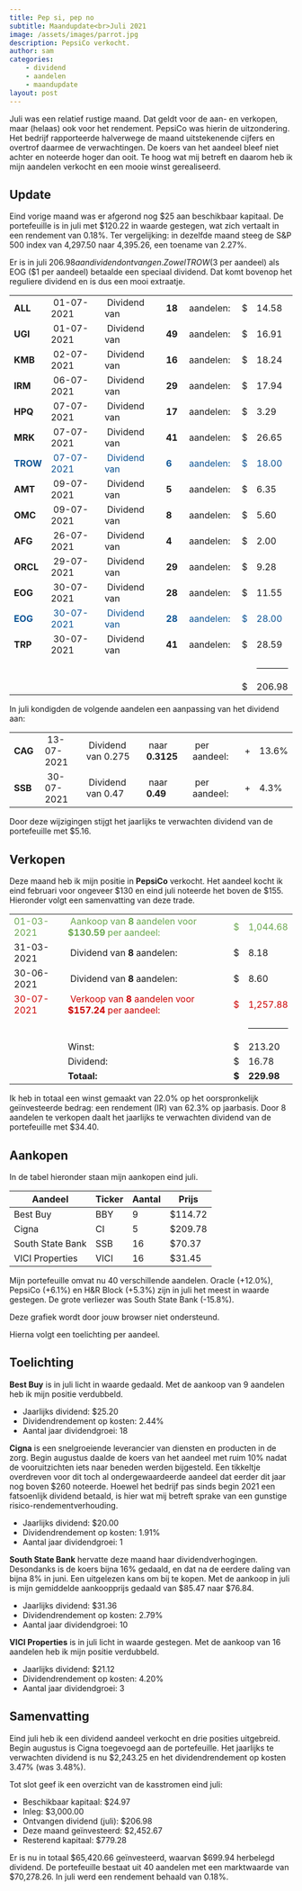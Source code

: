 ```yaml
---
title: Pep si, pep no
subtitle: Maandupdate<br>Juli 2021
image: /assets/images/parrot.jpg
description: PepsiCo verkocht.
author: sam
categories:
    - dividend
    - aandelen
    - maandupdate
layout: post
---
```


Juli was een relatief rustige maand. Dat geldt voor de aan- en verkopen, maar (helaas) ook voor het rendement. PepsiCo was hierin de uitzondering. Het bedrijf rapporteerde halverwege de maand uitstekenende cijfers en overtrof daarmee de verwachtingen. De koers van het aandeel bleef niet achter en noteerde hoger dan ooit. Te hoog wat mij betreft en daarom heb ik mijn aandelen verkocht en een mooie winst gerealiseerd.

## Update

Eind vorige maand was er afgerond nog $25 aan beschikbaar kapitaal. De portefeuille is in juli met $120.22 in waarde gestegen, wat zich vertaalt in een rendement van 0.18%. Ter vergelijking: in dezelfde maand steeg de S&P 500 index van 4,297.50 naar 4,395.26, een toename van 2.27%.

Er is in juli $206.98 aan dividend ontvangen. Zowel TROW ($3 per aandeel) als EOG ($1 per aandeel) betaalde een speciaal dividend. Dat komt bovenop het reguliere dividend en is dus een mooi extraatje.

<div class="blog-list">
  <table>
    <tbody>
      <tr><td><b>ALL</b></td><td>&nbsp;01-07-2021</td><td>&nbsp;Dividend van</td><td>&nbsp;<b>18</b></td><td>&nbsp;aandelen:</td><td>&nbsp;$</td><td>14.58</td></tr>
      <tr><td><b>UGI</b></td><td>&nbsp;01-07-2021</td><td>&nbsp;Dividend van</td><td>&nbsp;<b>49</b></td><td>&nbsp;aandelen:</td><td>&nbsp;$</td><td>16.91</td></tr>
      <tr><td><b>KMB</b></td><td>&nbsp;02-07-2021</td><td>&nbsp;Dividend van</td><td>&nbsp;<b>16</b></td><td>&nbsp;aandelen:</td><td>&nbsp;$</td><td>18.24</td></tr>
      <tr><td><b>IRM</b></td><td>&nbsp;06-07-2021</td><td>&nbsp;Dividend van</td><td>&nbsp;<b>29</b></td><td>&nbsp;aandelen:</td><td>&nbsp;$</td><td>17.94</td></tr>
      <tr><td><b>HPQ</b></td><td>&nbsp;07-07-2021</td><td>&nbsp;Dividend van</td><td>&nbsp;<b>17</b></td><td>&nbsp;aandelen:</td><td>&nbsp;$</td><td>3.29</td></tr>
      <tr><td><b>MRK</b></td><td>&nbsp;07-07-2021</td><td>&nbsp;Dividend van</td><td>&nbsp;<b>41</b></td><td>&nbsp;aandelen:</td><td>&nbsp;$</td><td>26.65</td></tr>
      <tr style="color: #0b5394;"><td><b>TROW</b></td><td>&nbsp;07-07-2021</td><td>&nbsp;Dividend van</td><td>&nbsp;<b>6</b></td><td>&nbsp;aandelen:</td><td>&nbsp;$</td><td>18.00</td></tr>
      <tr><td><b>AMT</b></td><td>&nbsp;09-07-2021</td><td>&nbsp;Dividend van</td><td>&nbsp;<b>5</b></td><td>&nbsp;aandelen:</td><td>&nbsp;$</td><td>6.35</td></tr>
      <tr><td><b>OMC</b></td><td>&nbsp;09-07-2021</td><td>&nbsp;Dividend van</td><td>&nbsp;<b>8</b></td><td>&nbsp;aandelen:</td><td>&nbsp;$</td><td>5.60</td></tr>
      <tr><td><b>AFG</b></td><td>&nbsp;26-07-2021</td><td>&nbsp;Dividend van</td><td>&nbsp;<b>4</b></td><td>&nbsp;aandelen:</td><td>&nbsp;$</td><td>2.00</td></tr>
      <tr><td><b>ORCL</b></td><td>&nbsp;29-07-2021</td><td>&nbsp;Dividend van</td><td>&nbsp;<b>29</b></td><td>&nbsp;aandelen:</td><td>&nbsp;$</td><td>9.28</td></tr>
      <tr><td><b>EOG</b></td><td>&nbsp;30-07-2021</td><td>&nbsp;Dividend van</td><td>&nbsp;<b>28</b></td><td>&nbsp;aandelen:</td><td>&nbsp;$</td><td>11.55</td></tr>
      <tr style="color: #0b5394;"><td><b>EOG</b></td><td>&nbsp;30-07-2021</td><td>&nbsp;Dividend van</td><td>&nbsp;<b>28</b></td><td>&nbsp;aandelen:</td><td>&nbsp;$</td><td>28.00</td></tr>
      <tr><td><b>TRP</b></td><td>&nbsp;30-07-2021</td><td>&nbsp;Dividend van</td><td>&nbsp;<b>41</b></td><td>&nbsp;aandelen:</td><td>&nbsp;$</td><td>28.59</td></tr>
	  <tr><td></td><td></td><td></td><td></td><td></td><td></td><td><hr style="background-color:black"></td></tr>
	  <tr><td></td><td></td><td></td><td></td><td></td><td>&nbsp;$</td><td>206.98</td></tr>
    </tbody>
  </table>
</div>

In juli kondigden de volgende aandelen een aanpassing van het dividend aan:

<div class="blog-list">
  <table>
    <tbody>
      <tr><td><b>CAG&nbsp;</b></td><td>&nbsp;13-07-2021</td><td>&nbsp;Dividend van 0.275</td><td>&nbsp;naar <b>0.3125</b></td><td>&nbsp;per aandeel:</td><td>&nbsp;+</td><td>13.6%</td></tr>
	  <tr><td><b>SSB&nbsp;</b></td><td>&nbsp;30-07-2021</td><td>&nbsp;Dividend van 0.47&nbsp;</td><td>&nbsp;naar <b>0.49&nbsp;&nbsp;</b></td><td>&nbsp;per aandeel:</td><td>&nbsp;+</td><td>4.3%</td></tr>
    </tbody>
  </table>
</div>

Door deze wijzigingen stijgt het jaarlijks te verwachten dividend van de portefeuille met $5.16.

## Verkopen

Deze maand heb ik mijn positie in **PepsiCo** verkocht. Het aandeel kocht ik eind februari voor ongeveer $130 en eind juli noteerde het boven de $155. Hieronder volgt een samenvatting van deze trade.

<div class="blog-list">
  <table>
    <tbody>
	  <tr style="color: #6aa84f;"><td>01-03-2021</td><td>&nbsp;Aankoop van <b>8</b> aandelen voor <b>$130.59</b> per aandeel:</td><td>&nbsp;$</td><td>1,044.68</td></tr>
	  <tr><td>31-03-2021</td><td>&nbsp;Dividend van <b>8</b> aandelen:</td><td>&nbsp;$</td><td>8.18</td></tr>
	  <tr><td>30-06-2021</td><td>&nbsp;Dividend van <b>8</b> aandelen:</td><td>&nbsp;$</td><td>8.60</td></tr>
	  <tr style="color: #cc0000;"><td>30-07-2021</td><td>&nbsp;Verkoop van <b>8</b> aandelen voor <b>$157.24</b> per aandeel:</td><td>&nbsp;$</td><td>1,257.88</td></tr>
	  <tr><td></td><td></td><td></td><td><hr style="background-color:black"></td></tr>
	  <tr><td></td><td>Winst:</td><td>&nbsp;$</td><td>213.20</td></tr>
	  <tr><td></td><td>Dividend:</td><td>&nbsp;$</td><td>16.78</td></tr>
	  <tr><td></td><td><b>Totaal:</b></td><td>&nbsp;<b>$</b></td><td><b>229.98</b></td></tr>
    </tbody>
  </table>
</div>

Ik heb in totaal een winst gemaakt van 22.0% op het oorspronkelijk geïnvesteerde bedrag: een rendement (IR) van 62.3% op jaarbasis. Door 8 aandelen te verkopen daalt het jaarlijks te verwachten dividend van de portefeuille met $34.40.

## Aankopen

In de tabel hieronder staan mijn aankopen eind juli.

| Aandeel            | Ticker | Aantal | Prijs   |
|--------------------| -------| -------| --------|
| Best Buy           | BBY    | 9      | $114.72 |
| Cigna              | CI     | 5      | $209.78 |
| South State Bank   | SSB    | 16     |  $70.37 |
| VICI Properties    | VICI   | 16     |  $31.45 |

Mijn portefeuille omvat nu 40 verschillende aandelen. Oracle (+12.0%), PepsiCo (+6.1%) en H&R Block (+5.3%) zijn in juli het meest in waarde gestegen. De grote verliezer was South State Bank (-15.8%).

<div class="chart-wrapper">
    <canvas id="weights" width="400" height="200" align="left">Deze grafiek wordt door jouw browser niet ondersteund.</canvas>
</div>
<script src="{{site.baseurl}}/assets/js/charts/2021-08-02-script.js"></script>

Hierna volgt een toelichting per aandeel.

## Toelichting

**Best Buy** is in juli licht in waarde gedaald. Met de aankoop van 9 aandelen heb ik mijn positie verdubbeld.

<ul class="blog-list">
  <li>Jaarlijks dividend: $25.20</li>
  <li>Dividendrendement op kosten: 2.44%</li>
  <li>Aantal jaar dividendgroei: 18</li>
</ul>

**Cigna** is een snelgroeiende leverancier van diensten en producten in de zorg. Begin augustus daalde de koers van het aandeel met ruim 10% nadat de vooruitzichten iets naar beneden werden bijgesteld. Een tikkeltje overdreven voor dit toch al ondergewaardeerde aandeel dat eerder dit jaar nog boven $260 noteerde. Hoewel het bedrijf pas sinds begin 2021 een fatsoenlijk dividend betaald, is hier wat mij betreft sprake van een gunstige risico-rendementverhouding.

<ul class="blog-list">
  <li>Jaarlijks dividend: $20.00</li>
  <li>Dividendrendement op kosten: 1.91%</li>
  <li>Aantal jaar dividendgroei: 1</li>
</ul>

**South State Bank** hervatte deze maand haar dividendverhogingen. Desondanks is de koers bijna 16% gedaald, en dat na de eerdere daling van bijna 8% in juni. Een uitgelezen kans om bij te kopen. Met de aankoop in juli is mijn gemiddelde aankoopprijs gedaald van $85.47 naar $76.84.

<ul class="blog-list">
  <li>Jaarlijks dividend: $31.36</li>
  <li>Dividendrendement op kosten: 2.79%</li>
  <li>Aantal jaar dividendgroei: 10</li>
</ul>

**VICI Properties** is in juli licht in waarde gestegen. Met de aankoop van 16 aandelen heb ik mijn positie verdubbeld.

<ul class="blog-list">
  <li>Jaarlijks dividend: $21.12</li>
  <li>Dividendrendement op kosten: 4.20%</li>
  <li>Aantal jaar dividendgroei: 3</li>
</ul>

## Samenvatting

Eind juli heb ik een dividend aandeel verkocht en drie posities uitgebreid. Begin augustus is Cigna toegevoegd aan de portefeuille. Het jaarlijks te verwachten dividend is nu $2,243.25 en het dividendrendement op kosten 3.47% (was 3.48%).

Tot slot geef ik een overzicht van de kasstromen eind juli:

<ul class="blog-list">
  <li>Beschikbaar kapitaal: $24.97</li>
  <li>Inleg: $3,000.00</li>
  <li>Ontvangen dividend (juli): $206.98</li>
  <li>Deze maand geïnvesteerd: $2,452.67</li>
  <li>Resterend kapitaal: $779.28</li>
</ul>

Er is nu in totaal $65,420.66 geïnvesteerd, waarvan $699.94 herbelegd dividend. De portefeuille bestaat uit 40 aandelen met een marktwaarde van $70,278.26. In juli werd een rendement behaald van 0.18%.